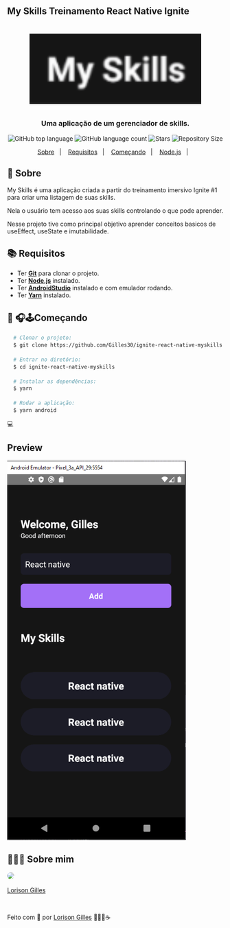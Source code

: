 ## My Skills Treinamento React Native Ignite

<h1 align="center">
  <p align="center">
    <img alt="MySkills" src="./src/assets/name.png" width="400px" />
  </p>

  <h3 align="center">
    Uma aplicação de um gerenciador de skills.  </h3>
  <p align="center">
     <img alt="GitHub top language" src="https://img.shields.io/github/languages/top/Gilles30/ignite-react-native-myskills?color=1db954">
      <img alt="GitHub language count" src="https://img.shields.io/github/languages/count/Gilles30/ignite-react-native-myskills?color=1db954">
      <img alt="Stars" src="https://img.shields.io/github/stars/Gilles30/ignite-react-native-myskills?color=1db954">
      <img alt="Repository Size" src="https://img.shields.io/github/repo-size/Gilles30/ignite-react-native-myskills?color=1db954">
  </p>
</h1>

<p align="center">
  <a href="#page_with_curl-sobre">Sobre</a>&nbsp;&nbsp;&nbsp;|&nbsp;&nbsp;&nbsp;
  <a href="#books-requisitos">Requisitos</a>&nbsp;&nbsp;&nbsp;|&nbsp;&nbsp;&nbsp;
  <a href="#rocket-começando">Começando</a>&nbsp;&nbsp;&nbsp;|&nbsp;&nbsp;&nbsp;
  <a href="#gear-iniciando-back-end">Node.js</a>&nbsp;&nbsp;&nbsp;|&nbsp;&nbsp;&nbsp;
</p>

## :page_with_curl: Sobre

My Skills é uma aplicação criada a partir do treinamento imersivo Ignite #1 para criar uma listagem de suas skills.

Nela o usuário tem acesso aos suas skills controlando o que pode aprender.

Nesse projeto tive como principal objetivo aprender conceitos basicos de useEffect, useState e imutabilidade.

## :books: Requisitos

- Ter [**Git**](https://git-scm.com/) para clonar o projeto.
- Ter [**Node.js**](https://nodejs.org/en/) instalado.
- Ter [**AndroidStudio**](https://developer.android.com/studio) instalado e com emulador rodando.
- Ter [**Yarn**](https://classic.yarnpkg.com/pt-BR/docs/install/) instalado.

## :rocket: 🎧🕹Começando

```bash
  # Clonar o projeto:
  $ git clone https://github.com/Gilles30/ignite-react-native-myskills.git

  # Entrar no diretório:
  $ cd ignite-react-native-myskills

  # Instalar as dependências:
  $ yarn

  # Rodar a aplicação:
  $ yarn android

```
:computer:

## Preview

<p size=3>
  <img src="./src/assets/imgAPP.png">
</p>

## 👨🏻‍🚀 Sobre mim

<a href="https://www.linkedin.com/in/lorison-gilles/">
 <img style="border-radius:50%" width="100px; "src="https://avatars.githubusercontent.com/u/54437398?s=460&u=72d88fd3a7e3a95041d7771f3a5e6ad7f33b8740&v=4"/>
 <p>Lorison Gilles</p>
</a>
<br>

Feito com 💜 por [Lorison Gilles](https://github.com/Gilles30) 🖖🏻👾☕